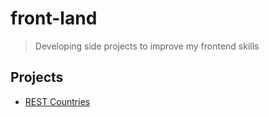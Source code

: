 # front-land

> Developing side projects to improve my frontend skills

## Projects

* [REST Countries](rest-countries)

